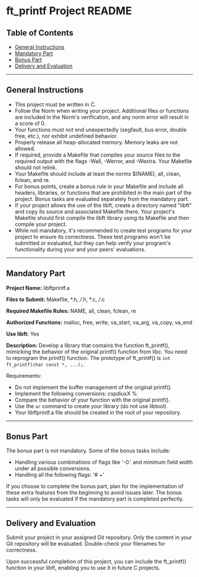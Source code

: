 # ft_printf Project README

## Table of Contents
- [General Instructions](#general-instructions)
- [Mandatory Part](#mandatory-part)
- [Bonus Part](#bonus-part)
- [Delivery and Evaluation](#delivery-and-evaluation)

---

## General Instructions

- This project must be written in C.
- Follow the Norm when writing your project. Additional files or functions are included in the Norm's verification, and any norm error will result in a score of 0.
- Your functions must not end unexpectedly (segfault, bus error, double free, etc.), nor exhibit undefined behavior.
- Properly release all heap-allocated memory. Memory leaks are not allowed.
- If required, provide a Makefile that compiles your source files to the required output with the flags -Wall, -Werror, and -Wextra. Your Makefile should not relink.
- Your Makefile should include at least the norms $(NAME), all, clean, fclean, and re.
- For bonus points, create a bonus rule in your Makefile and include all headers, libraries, or functions that are prohibited in the main part of the project. Bonus tasks are evaluated separately from the mandatory part.
- If your project allows the use of the libft, create a directory named "libft" and copy its source and associated Makefile there. Your project's Makefile should first compile the libft library using its Makefile and then compile your project.
- While not mandatory, it's recommended to create test programs for your project to ensure its correctness. These test programs won't be submitted or evaluated, but they can help verify your program's functionality during your and your peers' evaluations.

---

## Mandatory Part

**Project Name:** libftprintf.a

**Files to Submit:** Makefile, *.h, */*.h, *.c, */*.c

**Required Makefile Rules:** NAME, all, clean, fclean, re

**Authorized Functions:** malloc, free, write, va_start, va_arg, va_copy, va_end

**Use libft:** Yes

**Description:** Develop a library that contains the function ft_printf(), mimicking the behavior of the original printf() function from libc. You need to reprogram the printf() function. The prototype of ft_printf() is `int ft_printf(char const *, ...);`.

Requirements:

- Do not implement the buffer management of the original printf().
- Implement the following conversions: cspdiuxX %
- Compare the behavior of your function with the original printf().
- Use the `ar` command to create your library (do not use libtool).
- Your libftprintf.a file should be created in the root of your repository.

---

## Bonus Part

The bonus part is not mandatory. Some of the bonus tasks include:

- Handling various combinations of flags like '-0.' and minimum field width under all possible conversions.
- Handling all the following flags: '# +'

If you choose to complete the bonus part, plan for the implementation of these extra features from the beginning to avoid issues later. The bonus tasks will only be evaluated if the mandatory part is completed perfectly.

---

## Delivery and Evaluation

Submit your project in your assigned Git repository. Only the content in your Git repository will be evaluated. Double-check your filenames for correctness.

Upon successful completion of this project, you can include the ft_printf() function in your libft, enabling you to use it in future C projects.